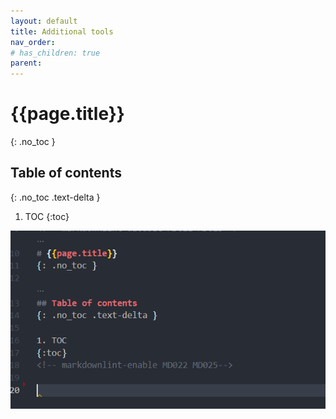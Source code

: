 ```yaml
---
layout: default
title: Additional tools
nav_order: 
# has_children: true
parent: 
---
```


<!-- markdownlint-disable MD022 MD025-->
# {{page.title}}
{: .no_toc }

## Table of contents
{: .no_toc .text-delta }

1. TOC
{:toc}
<!-- markdownlint-enable MD022 MD025-->

![oof](https://github.com/FTU2-Student-Association/official-materials/blob/gh-pages/assets/images/additional/Fri-17-Dec-2021-16-08-41.png)
